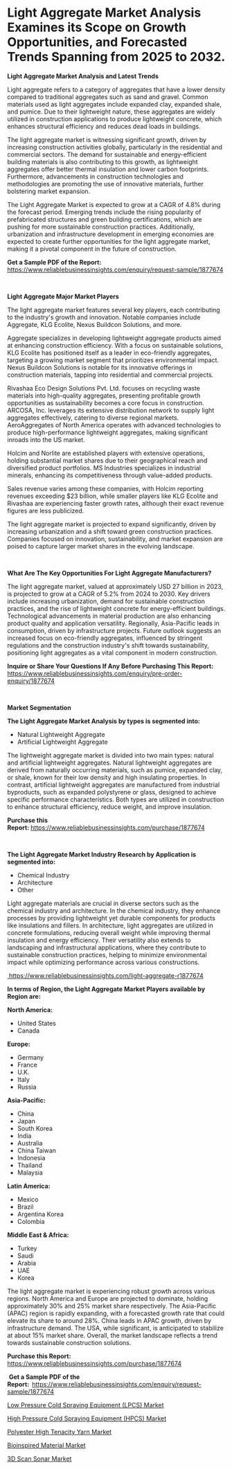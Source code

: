 <p><h1>Light Aggregate Market Analysis Examines its Scope on Growth Opportunities, and Forecasted Trends Spanning from 2025 to 2032.</h1></p><p><strong>Light Aggregate Market Analysis and Latest Trends</strong></p>
<p><p>Light aggregate refers to a category of aggregates that have a lower density compared to traditional aggregates such as sand and gravel. Common materials used as light aggregates include expanded clay, expanded shale, and pumice. Due to their lightweight nature, these aggregates are widely utilized in construction applications to produce lightweight concrete, which enhances structural efficiency and reduces dead loads in buildings.</p><p>The light aggregate market is witnessing significant growth, driven by increasing construction activities globally, particularly in the residential and commercial sectors. The demand for sustainable and energy-efficient building materials is also contributing to this growth, as lightweight aggregates offer better thermal insulation and lower carbon footprints. Furthermore, advancements in construction technologies and methodologies are promoting the use of innovative materials, further bolstering market expansion.</p><p>The Light Aggregate Market is expected to grow at a CAGR of 4.8% during the forecast period. Emerging trends include the rising popularity of prefabricated structures and green building certifications, which are pushing for more sustainable construction practices. Additionally, urbanization and infrastructure development in emerging economies are expected to create further opportunities for the light aggregate market, making it a pivotal component in the future of construction.</p></p>
<p><strong>Get a Sample PDF of the Report:&nbsp;</strong> <a href="https://www.reliablebusinessinsights.com/enquiry/request-sample/1877674?utm_campaign=2310&utm_medium=2&utm_source=Github&utm_content=ia&utm_term=02042025&utm_id=light-aggregate">https://www.reliablebusinessinsights.com/enquiry/request-sample/1877674</a></p>
<p>&nbsp;</p>
<p><strong>Light Aggregate Major Market Players</strong></p>
<p><p>The light aggregate market features several key players, each contributing to the industry's growth and innovation. Notable companies include Aggregate, KLG Ecolite, Nexus Buildcon Solutions, and more. </p><p>Aggregate specializes in developing lightweight aggregate products aimed at enhancing construction efficiency. With a focus on sustainable solutions, KLG Ecolite has positioned itself as a leader in eco-friendly aggregates, targeting a growing market segment that prioritizes environmental impact. Nexus Buildcon Solutions is notable for its innovative offerings in construction materials, tapping into residential and commercial projects.</p><p>Rivashaa Eco Design Solutions Pvt. Ltd. focuses on recycling waste materials into high-quality aggregates, presenting profitable growth opportunities as sustainability becomes a core focus in construction. ARCOSA, Inc. leverages its extensive distribution network to supply light aggregates effectively, catering to diverse regional markets. AeroAggregates of North America operates with advanced technologies to produce high-performance lightweight aggregates, making significant inroads into the US market.</p><p>Holcim and Norlite are established players with extensive operations, holding substantial market shares due to their geographical reach and diversified product portfolios. MS Industries specializes in industrial minerals, enhancing its competitiveness through value-added products.</p><p>Sales revenue varies among these companies, with Holcim reporting revenues exceeding $23 billion, while smaller players like KLG Ecolite and Rivashaa are experiencing faster growth rates, although their exact revenue figures are less publicized. </p><p>The light aggregate market is projected to expand significantly, driven by increasing urbanization and a shift toward green construction practices. Companies focused on innovation, sustainability, and market expansion are poised to capture larger market shares in the evolving landscape.</p></p>
<p>&nbsp;</p>
<p><strong>What Are The Key Opportunities For Light Aggregate Manufacturers?</strong></p>
<p><p>The light aggregate market, valued at approximately USD 27 billion in 2023, is projected to grow at a CAGR of 5.2% from 2024 to 2030. Key drivers include increasing urbanization, demand for sustainable construction practices, and the rise of lightweight concrete for energy-efficient buildings. Technological advancements in material production are also enhancing product quality and application versatility. Regionally, Asia-Pacific leads in consumption, driven by infrastructure projects. Future outlook suggests an increased focus on eco-friendly aggregates, influenced by stringent regulations and the construction industry's shift towards sustainability, positioning light aggregates as a vital component in modern construction.</p></p>
<p><strong>Inquire or Share Your Questions If Any Before Purchasing This Report:</strong> <a href="https://www.reliablebusinessinsights.com/enquiry/pre-order-enquiry/1877674?utm_campaign=2310&utm_medium=2&utm_source=Github&utm_content=ia&utm_term=02042025&utm_id=light-aggregate">https://www.reliablebusinessinsights.com/enquiry/pre-order-enquiry/1877674</a></p>
<p>&nbsp;</p>
<p><strong>Market Segmentation</strong></p>
<p><strong>The Light Aggregate Market Analysis by types is segmented into:</strong></p>
<p><ul><li>Natural Lightweight Aggregate</li><li>Artificial Lightweight Aggregate</li></ul></p>
<p><p>The lightweight aggregate market is divided into two main types: natural and artificial lightweight aggregates. Natural lightweight aggregates are derived from naturally occurring materials, such as pumice, expanded clay, or shale, known for their low density and high insulating properties. In contrast, artificial lightweight aggregates are manufactured from industrial byproducts, such as expanded polystyrene or glass, designed to achieve specific performance characteristics. Both types are utilized in construction to enhance structural efficiency, reduce weight, and improve insulation.</p></p>
<p><strong>Purchase this Report:&nbsp;</strong><a href="https://www.reliablebusinessinsights.com/purchase/1877674?utm_campaign=2310&utm_medium=2&utm_source=Github&utm_content=ia&utm_term=02042025&utm_id=light-aggregate">https://www.reliablebusinessinsights.com/purchase/1877674</a></p>
<p>&nbsp;</p>
<p><strong>The Light Aggregate Market Industry Research by Application is segmented into:</strong></p>
<p><ul><li>Chemical Industry</li><li>Architecture</li><li>Other</li></ul></p>
<p><p>Light aggregate materials are crucial in diverse sectors such as the chemical industry and architecture. In the chemical industry, they enhance processes by providing lightweight yet durable components for products like insulations and fillers. In architecture, light aggregates are utilized in concrete formulations, reducing overall weight while improving thermal insulation and energy efficiency. Their versatility also extends to landscaping and infrastructural applications, where they contribute to sustainable construction practices, helping to minimize environmental impact while optimizing performance across various constructions.</p></p>
<p><a href="https://www.reliablebusinessinsights.com/light-aggregate-r1877674?utm_campaign=2310&utm_medium=2&utm_source=Github&utm_content=ia&utm_term=02042025&utm_id=light-aggregate">&nbsp;https://www.reliablebusinessinsights.com/light-aggregate-r1877674</a></p>
<p><strong>In terms of Region, the Light Aggregate Market Players available by Region are:</strong></p>
<p>
    <p> <strong> North America: </strong>
        <ul>
            <li>United States</li>
            <li>Canada</li>
        </ul>
        </p> 
    <p> <strong> Europe: </strong>
        <ul>
            <li>Germany</li>
            <li>France</li>
            <li>U.K.</li>
            <li>Italy</li>
            <li>Russia</li>
        </ul>
        </p> 
    <p> <strong> Asia-Pacific: </strong>
        <ul>
            <li>China</li>
            <li>Japan</li>
            <li>South Korea</li>
            <li>India</li>
            <li>Australia</li>
            <li>China Taiwan</li>
            <li>Indonesia</li>
            <li>Thailand</li>
            <li>Malaysia</li>
        </ul>
        </p> 
    <p> <strong> Latin America: </strong>
        <ul>
            <li>Mexico</li>
            <li>Brazil</li>
            <li>Argentina Korea</li>
            <li>Colombia</li>
        </ul>
        </p> 
    <p> <strong> Middle East & Africa: </strong>
        <ul>
            <li>Turkey</li>
            <li>Saudi</li>
            <li>Arabia</li>
            <li>UAE</li>
            <li>Korea</li>
        </ul>
    </p>
    </p>
<p><p>The light aggregate market is experiencing robust growth across various regions. North America and Europe are projected to dominate, holding approximately 30% and 25% market share respectively. The Asia-Pacific (APAC) region is rapidly expanding, with a forecasted growth rate that could elevate its share to around 28%. China leads in APAC growth, driven by infrastructure demand. The USA, while significant, is anticipated to stabilize at about 15% market share. Overall, the market landscape reflects a trend towards sustainable construction solutions.</p></p>
<p><strong>Purchase this Report: </strong><a href="https://www.reliablebusinessinsights.com/purchase/1877674?utm_campaign=2310&utm_medium=2&utm_source=Github&utm_content=ia&utm_term=02042025&utm_id=light-aggregate">https://www.reliablebusinessinsights.com/purchase/1877674</a></p>
<p>&nbsp;<strong>Get a Sample PDF of the Report:&nbsp;&nbsp;</strong><a href="https://www.reliablebusinessinsights.com/enquiry/request-sample/1877674?utm_campaign=2310&utm_medium=2&utm_source=Github&utm_content=ia&utm_term=02042025&utm_id=light-aggregate">https://www.reliablebusinessinsights.com/enquiry/request-sample/1877674</a></p>
<p><strong></strong></p>
<p><p><a href="https://www.linkedin.com/pulse/examining-low-pressure-cold-spraying-equipment-lpcsmarket-04iie?utm_campaign=2310&utm_medium=2&utm_source=Github&utm_content=ia&utm_term=02042025&utm_id=light-aggregate">Low Pressure Cold Spraying Equipment (LPCS) Market</a></p><p><a href="https://www.linkedin.com/pulse/thorough-review-high-pressure-cold-spraying-equipment-hpcs-spkxe?utm_campaign=2310&utm_medium=2&utm_source=Github&utm_content=ia&utm_term=02042025&utm_id=light-aggregate">High Pressure Cold Spraying Equipment (HPCS) Market</a></p><p><a href="https://github.com/gierlravasty/Market-Research-Report-List-1/blob/main/polyester-high-tenacity-yarn-market.md?utm_campaign=2310&utm_medium=2&utm_source=Github&utm_content=ia&utm_term=02042025&utm_id=light-aggregate">Polyester High Tenacity Yarn Market</a></p><p><a href="https://github.com/marfosamiko7/Market-Research-Report-List-1/blob/main/bioinspired-material-market.md?utm_campaign=2310&utm_medium=2&utm_source=Github&utm_content=ia&utm_term=02042025&utm_id=light-aggregate">Bioinspired Material Market</a></p><p><a href="https://www.linkedin.com/pulse/exploring-3d-scan-sonar-market-dynamics-projected-cagr-147-ngshe?utm_campaign=2310&utm_medium=2&utm_source=Github&utm_content=ia&utm_term=02042025&utm_id=light-aggregate">3D Scan Sonar Market</a></p></p>